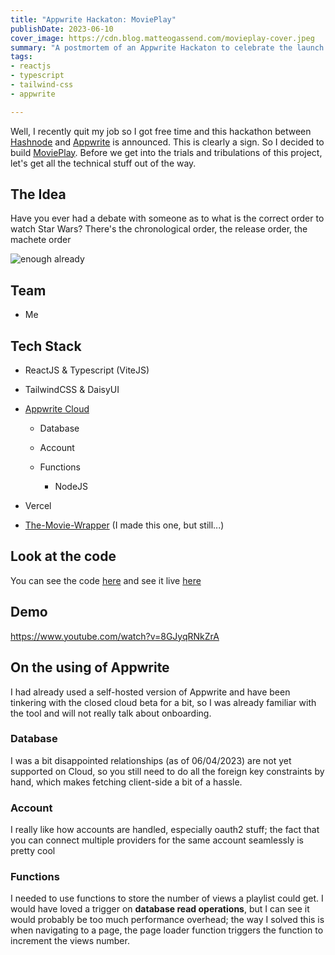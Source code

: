 ```yaml
---
title: "Appwrite Hackaton: MoviePlay"
publishDate: 2023-06-10
cover_image: https://cdn.blog.matteogassend.com/movieplay-cover.jpeg
summary: "A postmortem of an Appwrite Hackaton to celebrate the launch of their cloud beta"
tags: 
- reactjs
- typescript
- tailwind-css
- appwrite

---
```


Well, I recently quit my job so I got free time and this hackathon between [Hashnode](https://hashnode.com) and [Appwrite](https://appwrite.io) is announced. This is clearly a sign. So I decided to build [MoviePlay](https://appwrite.io). Before we get into the trials and tribulations of this project, let's get all the technical stuff out of the way.

## The Idea

Have you ever had a debate with someone as to what is the correct order to watch Star Wars? There's the chronological order, the release order, the machete order

![enough already](https://media.giphy.com/media/SRka2MLKzpzE6K24al/giphy.gif)

## Team

* Me
    

## Tech Stack

* ReactJS & Typescript (ViteJS)
    
* TailwindCSS & DaisyUI
    
* [Appwrite Cloud](https://cloud.appwrite.io)
    
    * Database
        
    * Account
        
    * Functions
        
        * NodeJS
            
* Vercel
    
* [The-Movie-Wrapper](https://www.npmjs.com/package/@matfire/the_movie_wrapper) (I made this one, but still...)
    

## Look at the code

You can see the code [here](https://github.com/matfire/movieplay) and see it live [here](https://movieplay.nirah.tech)

## Demo

https://www.youtube.com/watch?v=8GJyqRNkZrA 

## On the using of Appwrite

I had already used a self-hosted version of Appwrite and have been tinkering with the closed cloud beta for a bit, so I was already familiar with the tool and will not really talk about onboarding.

### Database

I was a bit disappointed relationships (as of 06/04/2023) are not yet supported on Cloud, so you still need to do all the foreign key constraints by hand, which makes fetching client-side a bit of a hassle.

### Account

I really like how accounts are handled, especially oauth2 stuff; the fact that you can connect multiple providers for the same account seamlessly is pretty cool

### Functions

I needed to use functions to store the number of views a playlist could get. I would have loved a trigger on **database read operations**, but I can see it would probably be too much performance overhead; the way I solved this is when navigating to a page, the page loader function triggers the function to increment the views number.
